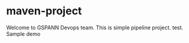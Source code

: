 # maven-project ##

Welcome to GSPANN Devops team.
This is simple pipeline project.
test.
Sample demo
